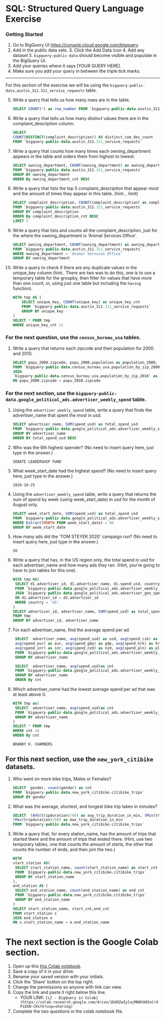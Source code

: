 # SQL: Structured Query Language Exercise

### Getting Started

1. Go to BigQuery UI https://console.cloud.google.com/bigquery
2. Add in the public data sets. 3. Click the Add Data icon 4. Add any dataset 5. `bigquery-public-data` should become visible and populate in the BigQuery UI.
3. Add your queries where it says [YOUR QUERY HERE].
4. Make sure you add your query in between the triple tick marks.

---

For this section of the exercise we will be using the `bigquery-public-data.austin_311.311_service_requests` table.

5. Write a query that tells us how many rows are in the table.

   ```sql
   SELECT COUNT(*) as row_number FROM `bigquery-public-data.austin_311.311_service_requests`
   ```

6. Write a query that tells us how many _distinct_ values there are in the complaint_description column.

   ```sql
   SELECT
   COUNT(DISTINCT(complaint_description)) AS distinct_com_des_count
   FROM `bigquery-public-data.austin_311.311_service_requests`

   ```

7. Write a query that counts how many times each owning_department appears in the table and orders them from highest to lowest.

   ```sql
   SELECT owning_department, COUNT(owning_department) as owning_department_cnt
   FROM `bigquery-public-data.austin_311.311_service_requests`
   GROUP BY owning_department
   ORDER By owning_department_cnt DESC
   ```

8. Write a query that lists the top 5 complaint_description that appear most and the amount of times they appear in this table. (hint... limit)
   ```sql
   SELECT complaint_description, COUNT(complaint_description) as complaint_description_cnt
   FROM `bigquery-public-data.austin_311.311_service_requests`
   GROUP BY complaint_description
   ORDER By complaint_description_cnt DESC
   LIMIT 5
   ```
9. Write a query that lists and counts all the complaint_description, just for the where the owning_department is 'Animal Services Office'.

   ```sql
   SELECT owning_department, COUNT(owning_department) as owning_department_cnt
   FROM `bigquery-public-data.austin_311.311_service_requests`
   WHERE owning_department = 'Animal Services Office'
   GROUP BY owning_department
   ```

10. Write a query to check if there are any duplicate values in the unique_key column (hint.. There are two was to do this, one is to use a temporary table for the groupby, then filter for values that have more than one count, or, using just one table but including the `having` function).
    ```sql
    WITH tmp AS (
    	SELECT unique_key, COUNT(unique_key) as unique_key_cnt
    	FROM `bigquery-public-data.austin_311.311_service_requests`
    	GROUP BY unique_key
    )
    SELECT * FROM tmp
    WHERE unique_key_cnt >1
    ```

### For the next question, use the `census_bureau_usa` tables.

1. Write a query that returns each zipcode and their population for 2000 and 2010.
   ```sql
   SELECT popu_2000.zipcode, popu_2000.population as population_2000, popu_2010.population as population_2010
   FROM `bigquery-public-data.census_bureau_usa.population_by_zip_2000` as popu_2000
   JOIN
   `bigquery-public-data.census_bureau_usa.population_by_zip_2010` as popu_2010
   ON popu_2000.zipcode = popu_2010.zipcode
   ```

### For the next section, use the `bigquery-public-data.google_political_ads.advertiser_weekly_spend` table.

1. Using the `advertiser_weekly_spend` table, write a query that finds the advertiser_name that spent the most in usd.
   ```sql
   SELECT advertiser_name, SUM(spend_usd) as total_spend_usd
   FROM `bigquery-public-data.google_political_ads.advertiser_weekly_spend`
   GROUP BY advertiser_name
   ORDER BY total_spend_usd DESC
   ```
2. Who was the 6th highest spender? (No need to insert query here, just type in the answer.)

   ```
   SENATE LEADERSHIP FUND
   ```

3. What week_start_date had the highest spend? (No need to insert query here, just type in the answer.)

   ```
   2020-10-25
   ```

4. Using the `advertiser_weekly_spend` table, write a query that returns the sum of spend by week (using week_start_date) in usd for the month of August only.
   ```sql
   SELECT week_start_date, SUM(spend_usd) as total_spend_usd
   FROM `bigquery-public-data.google_political_ads.advertiser_weekly_spend`
   WHERE Extract(MONTH FROM week_start_date) = 08
   GROUP BY week_start_date
   ```
5. How many ads did the 'TOM STEYER 2020' campaign run? (No need to insert query here, just type in the answer.)
   ```
   50
   ```
6. Write a query that has, in the US region only, the total spend in usd for each advertiser_name and how many ads they ran. (Hint, you're going to have to join tables for this one).
   ```sql
   With tmp AS(
   	SELECT d1.advertiser_id, d1.advertiser_name, d1.spend_usd, country
   	FROM `bigquery-public-data.google_political_ads.advertiser_weekly_spend` d1
   	JOIN `bigquery-public-data.google_political_ads.advertiser_geo_spend` d2
   	ON d1.advertiser_id = d2.advertiser_id
   	WHERE country = 'US'
   )
   SELECT advertiser_id, advertiser_name, SUM(spend_usd) as total_spend_usd
   FROM tmp
   GROUP BY advertiser_id, advertiser_name
   ```
7. For each advertiser_name, find the average spend per ad.

   ```sql
    SELECT  advertiser_name, avg(spend_usd) as usd, avg(spend_czk) as czk, avg(spend_dkk) as dkk,
    avg(spend_eur) as eur, avg(spend_gbp) as gdp, avg(spend_hrk) as hrk, avg(spend_huf) as huf,
    avg(spend_inr) as inr, avg(spend_nzd) as nzd, avg(spend_pln) as pln, avg(spend_ron) as ron
    FROM `bigquery-public-data.google_political_ads.advertiser_weekly_spend`
    GROUP BY advertiser_name

   ```

   ```sql
    SELECT  advertiser_name, avg(spend_usd)as cnt
    FROM `bigquery-public-data.google_political_ads.advertiser_weekly_spend`
    GROUP BY advertiser_name
    ORDER By cnt
   ```

8. Which advertiser_name had the lowest average spend per ad that was at least above 0.

   ```sql
   WITH tmp as(
   	SELECT  advertiser_name, avg(spend_usd)as cnt
   	FROM `bigquery-public-data.google_political_ads.advertiser_weekly_spend`
   	GROUP BY advertiser_name
   )
   SELECT * FROM tmp
   WHERE cnt >0
   ORDER By cnt
   ```

   ```
   BRANDY K. CHAMBERS
   ```

## For this next section, use the `new_york_citibike` datasets.

1. Who went on more bike trips, Males or Females?
   ```sql
   SELECT  gender, count(gender) as cnt
   FROM `bigquery-public-data.new_york_citibike.citibike_trips`
   GROUP BY gender
   ```
2. What was the average, shortest, and longest bike trip taken in minutes?

   ```sql
   SELECT  (AVG(tripduration)/60) as avg_trip_duration_in_min, (Min(tripduration)/60) as min_trip_duration_in_min,
   (Max(tripduration)/60) as max_trip_duration_in_min
   FROM `bigquery-public-data.new_york_citibike.citibike_trips`

   ```

3. Write a query that, for every station_name, has the amount of trips that started there and the amount of trips that ended there. (Hint, use two temporary tables, one that counts the amount of starts, the other that counts the number of ends, and then join the two.)
   ```sql
   WITH
   start_station AS(
   	SELECT start_station_name, count(start_station_name) as start_cnt
   	FROM `bigquery-public-data.new_york_citibike.citibike_trips`
   	GROUP BY start_station_name
   ),
   end_station AS (
   	SELECT end_station_name, count(end_station_name) as end_cnt
   	FROM `bigquery-public-data.new_york_citibike.citibike_trips`
   	GROUP BY end_station_name
   )
   SELECT start_station_name, start_cnt,end_cnt
   FROM start_station s
   JOIN end_station e
   ON s.start_station_name = e.end_station_name
   ```

# The next section is the Google Colab section.

1. Open up this [this Colab notebook](https://colab.research.google.com/drive/1kHdTtuHTPEaMH32GotVum41YVdeyzQ74?usp=sharing).
2. Save a copy of it in your drive.
3. Rename your saved version with your initials.
4. Click the 'Share' button on the top right.
5. Change the permissions so anyone with link can view.
6. Copy the link and paste it right below this line.
   - YOUR LINK: `[LZ - BigQuery in Colab](https://colab.research.google.com/drive/1DdOZwZylwjMNDhO65vCrOPiEbN-CKstk?usp=sharing)`
7. Complete the two questions in the colab notebook file.
